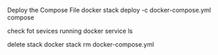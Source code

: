 Deploy the Compose File
docker stack deploy -c docker-compose.yml compose

check fot sevices running
docker service ls

delete stack
docker stack rm docker-compose.yml